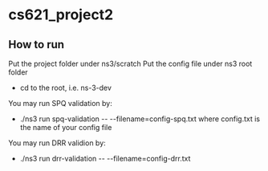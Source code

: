 # cs621_project2
## How to run

Put the project folder under ns3/scratch
Put the config file under ns3 root folder

- cd to the root, i.e. ns-3-dev

You may run SPQ validation by:
- ./ns3 run spq-validation -- --filename=config-spq.txt
where config.txt is the name of your config file

You may run DRR validion by:
- ./ns3 run drr-validation -- --filename=config-drr.txt
